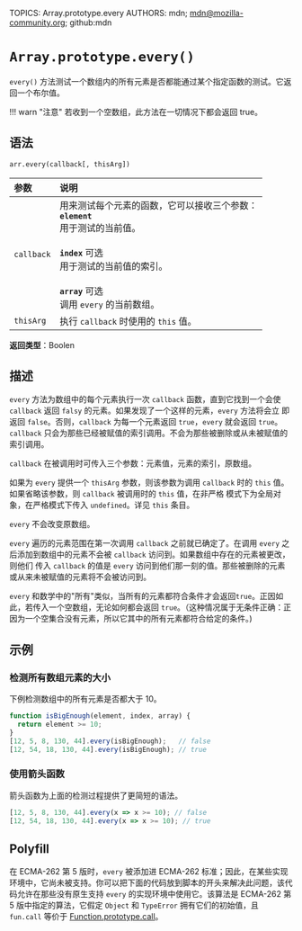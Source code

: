 TOPICS: Array.prototype.every
AUTHORS: mdn; mdn@mozilla-community.org; github:mdn

# `Array.prototype.every()`

`every()` 方法测试一个数组内的所有元素是否都能通过某个指定函数的测试。它返回一个布尔值。

!!! warn "注意"
    若收到一个空数组，此方法在一切情况下都会返回 true。

## 语法

```html
arr.every(callback[, thisArg])
```

| 参数 | 说明 |
| :-- | :-- |
| `callback` | 用来测试每个元素的函数，它可以接收三个参数：<br>**`element`**<br>用于测试的当前值。<br><br>**`index`** 可选<br>用于测试的当前值的索引。<br><br>**`array`** 可选<br>调用 `every` 的当前数组。|
| `thisArg` | 执行 `callback` 时使用的 `this` 值。 |

**返回类型**：Boolen

## 描述

`every` 方法为数组中的每个元素执行一次 `callback` 函数，直到它找到一个会使 `callback` 返回 `falsy` 的元素。如果发现了一个这样的元素，`every` 方法将会立
即返回 `false`。否则，`callback` 为每一个元素返回 `true`，`every` 就会返回 `true`。`callback` 只会为那些已经被赋值的索引调用。不会为那些被删除或从未被赋值的索引调用。

`callback` 在被调用时可传入三个参数：元素值，元素的索引，原数组。

如果为 `every` 提供一个 `thisArg` 参数，则该参数为调用 `callback` 时的 `this` 值。如果省略该参数，则 `callback` 被调用时的 `this` 值，在非严格
模式下为全局对象，在严格模式下传入 `undefined`。详见 `this` 条目。

`every` 不会改变原数组。

`every` 遍历的元素范围在第一次调用 `callback` 之前就已确定了。在调用 `every` 之后添加到数组中的元素不会被 `callback` 访问到。如果数组中存在的元素被更改，则他们
传入 `callback` 的值是 `every` 访问到他们那一刻的值。那些被删除的元素或从来未被赋值的元素将不会被访问到。

`every` 和数学中的"所有"类似，当所有的元素都符合条件才会返回`true`。正因如此，若传入一个空数组，无论如何都会返回 `true`。（这种情况属于无条件正确：正因为一个空集合没有元素，所以它其中的所有元素都符合给定的条件。)

## 示例

### 检测所有数组元素的大小

下例检测数组中的所有元素是否都大于 10。

```javascript
function isBigEnough(element, index, array) {
  return element >= 10;
}
[12, 5, 8, 130, 44].every(isBigEnough);   // false
[12, 54, 18, 130, 44].every(isBigEnough); // true
```

### 使用箭头函数

箭头函数为上面的检测过程提供了更简短的语法。

```javascript
[12, 5, 8, 130, 44].every(x => x >= 10); // false
[12, 54, 18, 130, 44].every(x => x >= 10); // true
```

## Polyfill

在 ECMA-262 第 5 版时，`every` 被添加进 ECMA-262 标准；因此，在某些实现环境中，它尚未被支持。你可以把下面的代码放到脚本的开头来解决此问题，该代码允许在那些没有原生支持
`every` 的实现环境中使用它。该算法是 ECMA-262 第 5 版中指定的算法，它假定 `Object` 和 `TypeError` 拥有它们的初始值，且 `fun.call` 等价于 [Function.prototype.call](/zh-hans/webfrontend/Function.prototype.call)。
